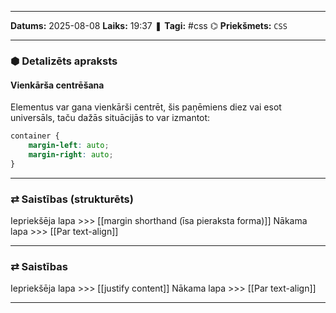 ___

**Datums:** 2025-08-08
**Laiks:** 19:37
❚ **Tagi:** #css
⌬ **Priekšmets:**  `CSS`

---
### ⬢ Detalizēts apraksts
#### Vienkārša centrēšana

Elementus var gana vienkārši centrēt, šis paņēmiens diez vai esot universāls, taču dažās situācijās to var izmantot:

```css
container {
	margin-left: auto;
	margin-right: auto;
}
```

---
### ⇄ Saistības (strukturēts)

Iepriekšēja lapa >>> [[margin shorthand (īsa pieraksta forma)]]
Nākama lapa >>> [[Par text-align]]

---
### ⇄ Saistības

Iepriekšēja lapa >>> [[justify content]]
Nākama lapa >>> [[Par text-align]]

---